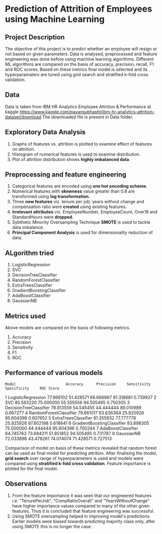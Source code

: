 #  Prediction of Attrition of Employees using Machine Learning 
##  Project Description
The objective of this project is to predict whether an employee will resign or not based on given parameters. Data is analysed, preprocessed and feature engineering was done
before using machine learning algorithms. Different ML algorithms are compared on the basis of accuracy, precision, recall, F1 and ROC scores. Based on these metrics final model 
is selected and its hyperparamaters are tuned using grid search and stratified k-fold cross validation. 

## Data
Data is taken from IBM HR Analytics Employee Attrition & Performance at kaggle https://www.kaggle.com/pavansubhasht/ibm-hr-analytics-attrition-dataset/download
The downloaded file is present in Data folder. 

## Exploratory Data Analysis
1. Graphs of features vs. attrition is plotted to examine effect of features on attrition.
2. Histogram of numerical features is used to examine distribution.
3. Plot of attrition distribution shows **highly imbalanced data**.

## Preprocessing and feature engineering
1. Categorical features are encoded using **one hot encoding scheme**.
2. Numerical features with **skewness** value greater than 0.8 are transformed using **log transformation.**
3. Three **new features** viz. tenure per job, years without change and compensation ratio were **created** using existing features.
4. **Irrelevant attributes** viz. EmployeeNumber, EmployeeCount, Over18 and StandardHours were **dropped**.
5. Sybthetic Minority Oversampling Technique **SMOTE** is used to tackle data imbalance.
6. **Principal Component Analysis** is used for dimensionality reduction of data.

## ALgorithm tried
1. LogisticRegression
2. SVC
3. DecisionTreeClassifier 	    
4. RandomForestClassifier 	    
5. ExtraTreesClassifier 	      
6. GradientBoostingClassifier 	
7. AdaBoostClassifier 	        
8. GaussianNB 	

## Metrics used
Above models are compared on the basis of following metrics.
1. Accuracy
2. Precision
3. Sensitivity
4. F1
5. ROC

## Performance of various models
    Model 	                    Accuracy 	  Precision 	Sensitivity 	Specificity 	ROC Score
1 	LogisticRegression 	        77.966102 	51.428571 	66.666667 	  81.318681 	  0.739927
2 	SVC 	                      85.593220 	75.000000 	55.555556 	  94.505495 	  0.750305
3 	DecisionTreeClassifier 	    78.813559 	54.545455 	44.444444 	  89.010989 	  0.667277
4 	RandomForestClassifier 	    79.661017 	63.636364 	25.925926 	  95.604396 	  0.607652
5 	ExtraTreesClassifier 	      81.355932 	77.777778 	25.925926 	  97.802198 	  0.618641
6 	GradientBoostingClassifier 	83.898305 	75.000000 	44.444444 	  95.604396 	  0.700244
7 	AdaBoostClassifier 	        84.745763 	73.684211 	51.851852 	  94.505495 	  0.731787
8 	GaussianNB 	                72.033898 	43.478261 	74.074074 	  71.428571 	  0.727513




Comparison of model on basis of these metrics revealed that random forest can be used as final model for predicting attrition.
After finalising the model, **grid search** over range of hyperparameters is used and models were compared using **stratified k-fold cross validation**.
Feature importance is plotted for the final model.

## Observations
1. From the feature importance it was seen that our engineered features i.e. "TenurePerJob", "CompRatioOverall" and "YearsWithoutChange" have higher importance values compared to many of the other given features. Thus it is concluded that feature engineering was successful.
2. Using SMOTE oversampling helped in improving model's predictions. Earlier models were biased towards predicting majority class only, after using SMOTE this is no longer the case.

